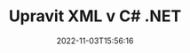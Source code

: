---
############################# Static ############################
layout: "auto-gen-editor"
date: 2022-11-03T15:56:16
draft: false
otherformats: doc docx docm dotx xls xlsx xlsm ppt pptx pptm mobi epub html mhtml txt csv pdf xps msg eml

############################# Head ############################
head_title: "Editor XML – Upravit XML v C# .NET"
head_description: "Jak upravit XML v C# .NET pomocí několika řádků kódu? Pomocí rozhraní API pro zpracování dokumentů GroupDocs můžete upravovat, aktualizovat a ukládat více než 30 formátů souborů."

############################# Header ############################
title: "Upravit XML v C# .NET"
description: "Efektivní a robustní úpravy XML pomocí rozhraní GroupDocs.Editor na straně serveru pro C# .NET API bez použití jakéhokoli softwaru, jako je Microsoft nebo Open Office."
bg_image: "https://cms.admin.containerize.com/templates/aspose/App_Themes/V3/images/bg/header1.png"
bg_overlay: false
button:
    enable: true
    icon: "fas fa-arrow-down"
    label: "Stáhněte si zkušební verzi zdarma"
    link: "https://downloads.groupdocs.com/editor/net"

############################# SubMenu ############################
submenu:
    enable: true

    left:
        img_alt: "GroupDocs.Editor for .NET"
        image: "https://cms.admin.containerize.com/templates/groupdocs/images/product-logos/90x90-noborder/groupdocs-editor-net.png"
        product: "GroupDocs.Editor"
        platform: ".NET"

    middle:
        button:

            # button loop
            - link: "https://apireference.groupdocs.com/editor/net"
              text: "Reference API"

            # button loop
            - link: "https://github.com/groupdocs-editor"
              text: "Příklady kódu"

            # button loop
            - link: "https://products.groupdocs.app/editor/family"
              text: "Živá ukázka"

            # button loop
            - link: "https://purchase.groupdocs.com/pricing/editor/net"
              text: "Ceny"

    right:
        link_download: "https://downloads.groupdocs.com/editor"
        link_learn: "https://docs.groupdocs.com/editor/net"
        link_buy: "https://purchase.groupdocs.com"

############################# About ############################
about:
    enable: true
    title: "O GroupDocs.Editor for .NET API"
    content: |
        [GroupDocs.Editor for .NET](/cs/editor/net/) API je správnou volbou pro úpravy dokumentů a prezentací aplikací Microsoft Word, Excel, PowerPoint, Open Office. GroupDocs.Editor je samostatné API, které je vhodné pro serverové a back-endové systémy, kde je vyžadován vysoký výkon. Nezávisí na žádném softwaru, jako je Microsoft nebo Open Office.

############################# Steps ############################
steps:
    enable: true
    title_left: "Kroky k úpravě XML v C#"
    content_left: |
        [GroupDocs.Editor for .NET](/cs/editor/net/) poskytuje vývojářům snadný a přímočarý způsob, jak upravit soubory XML pomocí několika řádků kódu.
        * Vytvořte instanci třídy `Editor` s povinnou cestou k souboru nebo byte stream a načtěte soubor XML
        * Vytvořte a nastavte instanci třídy `TextEditOptions` pro formát souboru XML
        * Zavolejte metodu `Editor.Edit()` a získejte XML dokument ve formátu HTML, který lze snadno upravovat pomocí libovolného editoru WYSIWYG.
        * Zavolejte metodu `Editor.Save()` a uložte upravený soubor XML pomocí třídy `TextSaveOptions`

        
    title_right: "Požadavky na systém"
    content_right: |
        Základní úpravy dokumentů pomocí GroupDocs.Editor for .NET API lze provést implementací několika snadných kroků. Naše API jsou podporována na všech hlavních platformách a operačních systémech. Před spuštěním níže uvedeného kódu se prosím ujistěte, že máte na svém systému nainstalovány následující předpoklady.

        * Operační systémy: Microsoft Windows, Linux, MacOS
        * Vývojová prostředí: Microsoft Visual Studio, Xamarin, MonoDevelop
        * Rámce: .NET Framework, .NET Standard, .NET Core, Mono
        * Stáhněte si nejnovější verzi GroupDocs.Editor for .NET z [NuGet](https://www.nuget.org/packages/groupdocs.editor)
        
    code: |        
        ```csharp
        // Load the XML file into Editor
        Editor editor = new Editor("source.xml");

        // Create and adjust the XML edit options
        TextEditOptions editOptions = new TextEditOptions();
        
        // Open input XML document for edit — obtain an intermediate document, that can be edited
        EditableDocument beforeEdit = editor.Edit(editOptions);

        // Grab XML document content and associated resources from editable document
        string content = beforeEdit.GetEmbeddedHtml();

        // Send the content to WYSIWYG-editor, edit it there, and send edited content back to the server-side
        // This step simulates a such operation
        string updatedContent = content.Replace("text", "Edited text");

        // Grab edited content and resources from WYSIWYG-editor and create a new EditableDocument instance from it
        EditableDocument afterEdit = EditableDocument.FromMarkup(updatedContent, null);

        // Create and adjust the save options
        TextSaveOptions saveOptions = new TextSaveOptions();

        // Save edited XML document to the file
        editor.Save(afterEdit, "edited.xml", saveOptions);
        ```
        
############################# Demos ############################
demos:
    enable: true
    title: "Živá ukázka editoru XML"
    content: |
        Upravte XML právě teď na webu [GroupDocs.Editor Live Demos](https://products.groupdocs.app/editor/family).
        Živé demo má následující výhody
        
############################# More Formats ############################
more_formats:
    enable: true
    title: "Další podporovaní editoři"
    content: |
        Můžete také upravovat jiné formáty souborů. Kompletní seznam naleznete níže.


############################# Back to top ###############################
back_to_top:
    enable: true
---